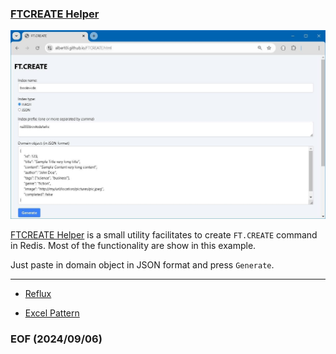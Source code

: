 ### [FTCREATE Helper](https://albert0i.github.io/src/FTCREATE.html)

![alt FTCREATE Helper](img/FTCREATE-Helper.JPG)

[FTCREATE Helper](https://albert0i.github.io/src/FTCREATE.html) is a small utility facilitates to create `FT.CREATE` command in Redis. Most of the functionality are show in this example. 

Just paste in domain object in JSON format and press `Generate`. 

---

- [Reflux](https://github.com/Albert0i/albert0i.github.io/blob/main/README.md)

- [Excel Pattern](https://albert0i.github.io/ExcelPattern.html)


### EOF (2024/09/06)
